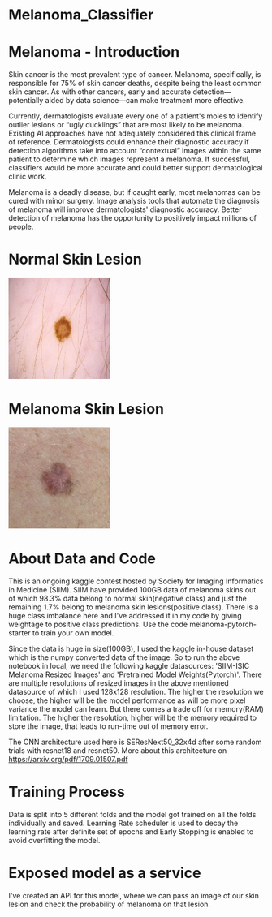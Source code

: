# Melanoma_Classifier

# Melanoma - Introduction
Skin cancer is the most prevalent type of cancer. Melanoma, specifically, is responsible for 75% of skin cancer deaths, despite being the least common skin cancer. As with other cancers, early and accurate detection—potentially aided by data science—can make treatment more effective.

Currently, dermatologists evaluate every one of a patient's moles to identify outlier lesions or “ugly ducklings” that are most likely to be melanoma. Existing AI approaches have not adequately considered this clinical frame of reference. Dermatologists could enhance their diagnostic accuracy if detection algorithms take into account “contextual” images within the same patient to determine which images represent a melanoma. If successful, classifiers would be more accurate and could better support dermatological clinic work.

Melanoma is a deadly disease, but if caught early, most melanomas can be cured with minor surgery. Image analysis tools that automate the diagnosis of melanoma will improve dermatologists' diagnostic accuracy. Better detection of melanoma has the opportunity to positively impact millions of people.

# Normal Skin Lesion
<img src="static/competitions_20270_1222630_jpeg_test_ISIC_0052349.jpg" alt="Normal Skin lesion" width=200 height=200/>            

# Melanoma Skin Lesion                                                                                                      
<img src="static/c5.jpg" alt="Melanoma" width=200 height=200/>


# About Data and Code

This is an ongoing kaggle contest hosted by Society for Imaging Informatics in Medicine (SIIM). SIIM have provided 100GB data of melanoma skins out of which 98.3% data belong to normal skin(negative class) and just the remaining 1.7% belong to melanoma skin lesions(positive class). There is a huge class imbalance here and I've addressed it in my code by giving weightage to positive class predictions. 
Use the code melanoma-pytorch-starter to train your own model.

Since the data is huge in size(100GB), I used the kaggle in-house dataset which is the numpy converted data of the image. So to run the above notebook in local, we need the following kaggle datasources: 'SIIM-ISIC Melanoma Resized Images' and 'Pretrained Model Weights(Pytorch)'. There are multiple resolutions of resized images in the above mentioned datasource of which I used 128x128 resolution. The higher the resolution we choose, the higher will be the model performance as will be more pixel variance the model can learn. But there comes a trade off for memory(RAM) limitation. The higher the resolution, higher will be the memory required to store the image, that leads to run-time out of memory error. 

The CNN architecture used here is SEResNext50_32x4d after some random trials with resnet18 and resnet50. More about this architecture on https://arxiv.org/pdf/1709.01507.pdf

# Training Process

Data is split into 5 different folds and the model got trained on all the folds individually and saved. Learning Rate scheduler is used to decay the learning rate after definite set of epochs and Early Stopping is enabled to avoid overfitting the model.

# Exposed model as a service

I've created an API for this model, where we can pass an image of our skin lesion and check the probability of melanoma on that lesion.   
